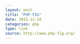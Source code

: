```yaml
---
layout: post
title: "PHP-FIG"
date: 2015-12-10
categories: php
type: link
source: http://www.php-fig.org/
---
```


